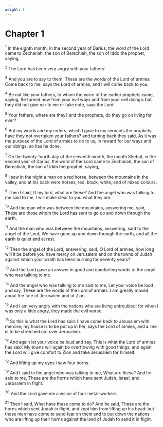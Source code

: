 ```yaml
---
weight: 1
---
```


# Chapter 1

<sup>1</sup> In the eighth month, in the second year of Darius, the word of the Lord came to Zechariah, the son of Berechiah, the son of Iddo the prophet, saying, 

<sup>2</sup> The Lord has been very angry with your fathers: 

<sup>3</sup> And you are to say to them, These are the words of the Lord of armies: Come back to me, says the Lord of armies, and I will come back to you. 

<sup>4</sup> Be not like your fathers, to whom the voice of the earlier prophets came, saying, Be turned now from your evil ways and from your evil doings: but they did not give ear to me or take note, says the Lord. 

<sup>5</sup> Your fathers, where are they? and the prophets, do they go on living for ever? 

<sup>6</sup> But my words and my orders, which I gave to my servants the prophets, have they not overtaken your fathers? and turning back they said, As it was the purpose of the Lord of armies to do to us, in reward for our ways and our doings, so has he done. 

<sup>7</sup> On the twenty-fourth day of the eleventh month, the month Shebat, in the second year of Darius, the word of the Lord came to Zechariah, the son of Berechiah, the son of Iddo the prophet, saying, 

<sup>8</sup> I saw in the night a man on a red horse, between the mountains in the valley, and at his back were horses, red, black, white, and of mixed colours. 

<sup>9</sup> Then I said, O my lord, what are these? And the angel who was talking to me said to me, I will make clear to you what they are. 

<sup>10</sup> And the man who was between the mountains, answering me, said, These are those whom the Lord has sent to go up and down through the earth. 

<sup>11</sup> And the man who was between the mountains, answering, said to the angel of the Lord, We have gone up and down through the earth, and all the earth is quiet and at rest. 

<sup>12</sup> Then the angel of the Lord, answering, said, O Lord of armies, how long will it be before you have mercy on Jerusalem and on the towns of Judah against which your wrath has been burning for seventy years? 

<sup>13</sup> And the Lord gave an answer in good and comforting words to the angel who was talking to me. 

<sup>14</sup> And the angel who was talking to me said to me, Let your voice be loud and say, These are the words of the Lord of armies: I am greatly moved about the fate of Jerusalem and of Zion. 

<sup>15</sup> And I am very angry with the nations who are living untroubled: for when I was only a little angry, they made the evil worse. 

<sup>16</sup> So this is what the Lord has said: I have come back to Jerusalem with mercies; my house is to be put up in her, says the Lord of armies, and a line is to be stretched out over Jerusalem. 

<sup>17</sup> And again let your voice be loud and say, This is what the Lord of armies has said: My towns will again be overflowing with good things, and again the Lord will give comfort to Zion and take Jerusalem for himself. 

<sup>18</sup> And lifting up my eyes I saw four horns. 

<sup>19</sup> And I said to the angel who was talking to me, What are these? And he said to me, These are the horns which have sent Judah, Israel, and Jerusalem in flight. 

<sup>20</sup> And the Lord gave me a vision of four metal-workers. 

<sup>21</sup> Then I said, What have these come to do? And he said, These are the horns which sent Judah in flight, and kept him from lifting up his head: but these men have come to send fear on them and to put down the nations who are lifting up their horns against the land of Judah to send it in flight. 


